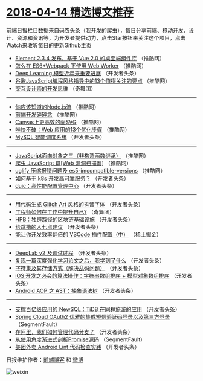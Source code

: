 # [2018-04-14 精选博文推荐](http://hao.caibaojian.com/date/2018/04/14)

[前端日报](http://caibaojian.com/c/news)栏目数据来自[码农头条](http://hao.caibaojian.com/)（我开发的爬虫），每日分享前端、移动开发、设计、资源和资讯等，为开发者提供动力，点击Star按钮来关注这个项目，点击Watch来收听每日的更新[Github主页](https://github.com/kujian/frontendDaily)
* [Element 2.3.4 发布，基于 Vue 2.0 的桌面端组件库](http://hao.caibaojian.com/70727.html) （推酷网）
* [怎么在 ES6+Webpack 下使用 Web Worker](http://hao.caibaojian.com/70723.html) （推酷网）
* [Deep Learning 模型近年来重要进展](http://hao.caibaojian.com/70695.html) （开发者头条）
* [谷歌JavaScript编程风格指导中的13个值得关注的要点](http://hao.caibaojian.com/70725.html) （推酷网）
* [交互设计师的开发思维](http://hao.caibaojian.com/70759.html) （奇舞团）

***
* [你应该知道的Node.js流](http://hao.caibaojian.com/70719.html) （推酷网）
* [前端开发碎碎念](http://hao.caibaojian.com/70720.html) （推酷网）
* [Canvas上更高效的画SVG](http://hao.caibaojian.com/70726.html) （推酷网）
* [唯快不破：Web 应用的13个优化步骤](http://hao.caibaojian.com/70721.html) （推酷网）
* [MySQL 智能调度系统](http://hao.caibaojian.com/70682.html) （开发者头条）

***
* [JavaScript面向对象之三（非构造函数继承）](http://hao.caibaojian.com/70722.html) （推酷网）
* [爬虫 JavaScript 篇[Web 漏洞扫描器]](http://hao.caibaojian.com/70717.html) （推酷网）
* [uglify 压缩报错问题及 es5-imcompatible-versions](http://hao.caibaojian.com/70718.html) （推酷网）
* [如何基于 k8s 开发高可靠服务？](http://hao.caibaojian.com/70678.html) （开发者头条）
* [duic：高性能配置管理中心](http://hao.caibaojian.com/70689.html) （开发者头条）

***
* [用代码生成 Glitch Art 风格的抖音字体](http://hao.caibaojian.com/70681.html) （开发者头条）
* [工程师如何在工作中提升自己?](http://hao.caibaojian.com/70756.html) （奇舞团）
* [HPB：独辟蹊径的区块链基础设施](http://hao.caibaojian.com/70690.html) （开发者头条）
* [给跳槽的人七点建议](http://hao.caibaojian.com/70679.html) （开发者头条）
* [能让你开发效率翻倍的 VSCode 插件配置（中）](http://hao.caibaojian.com/70761.html) （稀土掘金）

***
* [DeepLab v2 及调试过程](http://hao.caibaojian.com/70691.html) （开发者头条）
* [复现一篇深度强化学习论文之后，我学到了什么](http://hao.caibaojian.com/70680.html) （开发者头条）
* [字符集及其存储方式（解决乱码问题）](http://hao.caibaojian.com/70692.html) （开发者头条）
* [iOS 开发之必会的算法操作：字符串数组排序 + 模型对象数组排序](http://hao.caibaojian.com/70693.html) （开发者头条）
* [Android AOP 之 AST：抽象语法树](http://hao.caibaojian.com/70683.html) （开发者头条）

***
* [支撑百亿级应用的 NewSQL：TiDB 在同程旅游的应用](http://hao.caibaojian.com/70694.html) （开发者头条）
* [Spring Cloud OAuth2 优雅的集成短信验证码登录以及第三方登录](http://hao.caibaojian.com/70673.html) （SegmentFault）
* [在阿里，我们如何管理代码分支？](http://hao.caibaojian.com/70684.html) （开发者头条）
* [从使用角度渐进式剖析Promise源码](http://hao.caibaojian.com/70674.html) （SegmentFault）
* [美团外卖 Android Lint 代码检查实践](http://hao.caibaojian.com/70685.html) （开发者头条）

日报维护作者：[前端博客](http://caibaojian.com/) 和 [微博](http://caibaojian.com/go/weibo)

![weixin](https://user-images.githubusercontent.com/3055447/38468989-651132ac-3b80-11e8-8e6b-15122322a9d7.png)